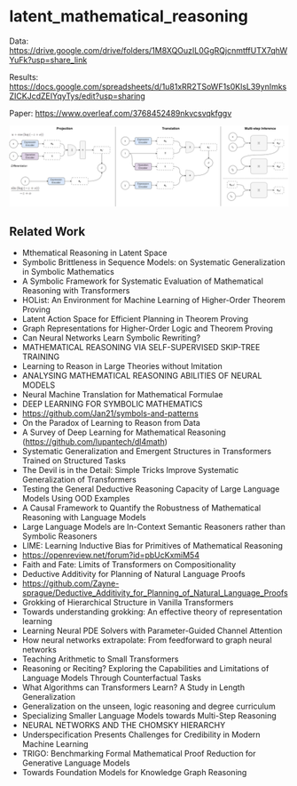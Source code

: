 # latent_mathematical_reasoning

Data: https://drive.google.com/drive/folders/1M8XQOuzIL0GgRQjcnmtffUTX7qhWYuFk?usp=share_link

Results: https://docs.google.com/spreadsheets/d/1u81xRR2TSoWF1s0KlsL39ynImksZICKJcdZEIYqyTys/edit?usp=sharing 

Paper: https://www.overleaf.com/3768452489nkvcsvqkfggv 

![Image description](latent_math_reasoning.png)

## Related Work
- Mthematical Reasoning in Latent Space
- Symbolic Brittleness in Sequence Models: on Systematic Generalization in Symbolic Mathematics
- A Symbolic Framework for Systematic Evaluation of Mathematical Reasoning with Transformers
- HOList: An Environment for Machine Learning of Higher-Order Theorem Proving
- Latent Action Space for Efficient Planning in Theorem Proving
- Graph Representations for Higher-Order Logic and Theorem Proving
- Can Neural Networks Learn Symbolic Rewriting?
- MATHEMATICAL REASONING VIA SELF-SUPERVISED SKIP-TREE TRAINING
- Learning to Reason in Large Theories without Imitation
- ANALYSING MATHEMATICAL REASONING ABILITIES OF NEURAL MODELS
- Neural Machine Translation for Mathematical Formulae
- DEEP LEARNING FOR SYMBOLIC MATHEMATICS
- https://github.com/Jan21/symbols-and-patterns
- On the Paradox of Learning to Reason from Data
- A Survey of Deep Learning for Mathematical Reasoning (https://github.com/lupantech/dl4math)
- Systematic Generalization and Emergent Structures in Transformers Trained on Structured Tasks
- The Devil is in the Detail: Simple Tricks Improve Systematic Generalization of Transformers
- Testing the General Deductive Reasoning Capacity of Large Language Models Using OOD Examples
- A Causal Framework to Quantify the Robustness of Mathematical Reasoning with Language Models
- Large Language Models are In-Context Semantic Reasoners rather than Symbolic Reasoners
- LIME: Learning Inductive Bias for Primitives of Mathematical Reasoning
- https://openreview.net/forum?id=pbUcKxmiM54
- Faith and Fate: Limits of Transformers on Compositionality
- Deductive Additivity for Planning of Natural Language Proofs
- https://github.com/Zayne-sprague/Deductive_Additivity_for_Planning_of_Natural_Language_Proofs
- Grokking of Hierarchical Structure in Vanilla Transformers
- Towards understanding grokking: An effective theory of representation learning
- Learning Neural PDE Solvers with Parameter-Guided Channel Attention
- How neural networks extrapolate: From feedforward to graph neural networks
- Teaching Arithmetic to Small Transformers
- Reasoning or Reciting? Exploring the Capabilities and Limitations of Language Models Through Counterfactual Tasks
- What Algorithms can Transformers Learn? A Study in Length Generalization
- Generalization on the unseen, logic reasoning and degree curriculum
- Specializing Smaller Language Models towards Multi-Step Reasoning
- NEURAL NETWORKS AND THE CHOMSKY HIERARCHY
- Underspecification Presents Challenges for Credibility in Modern Machine Learning
- TRIGO: Benchmarking Formal Mathematical Proof Reduction for Generative Language Models
- Towards Foundation Models for Knowledge Graph Reasoning
